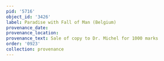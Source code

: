 ```yaml
---
pid: '5716'
object_id: '3426'
label: Paradise with Fall of Man (Belgium)
provenance_date:
provenance_location:
provenance_text: Sale of copy to Dr. Michel for 1000 marks
order: '0923'
collection: provenance
---
```

